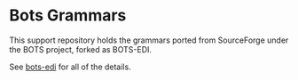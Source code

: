 # Bots Grammars

This support repository holds the grammars ported from SourceForge under the BOTS project, forked as BOTS-EDI.

See [bots-edi](https://github.com/bots-edi/bots) for all of the details.